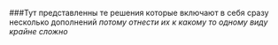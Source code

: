 ###Тут представленны те решения которые включают в себя сразу несколько дополнений 
*потому отнести их к какому то одному виду крайне сложно*